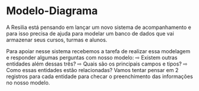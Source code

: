 # Modelo-Diagrama

A Resilia está pensando em lançar um novo sistema de acompanhamento e para isso precisa de ajuda para modelar um banco de dados que vai armazenar seus cursos, turmas e alunos.

Para apoiar nesse sistema recebemos a tarefa de realizar essa modelagem e responder algumas perguntas com nosso modelo:
⇨ Existem outras entidades além dessas três?
⇨ Quais são os principais campos e tipos?
⇨ Como essas entidades estão relacionadas?
Vamos tentar pensar em 2 registros para cada entidade para checar o preenchimento das informações no nosso modelo.


